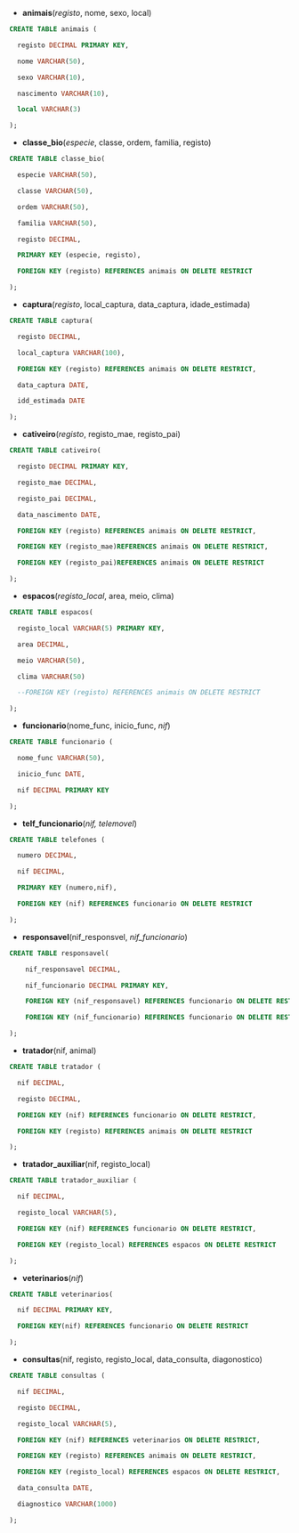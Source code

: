 - **animais**(*registo*, nome, sexo, local)
``` SQL
CREATE TABLE animais (

  registo DECIMAL PRIMARY KEY,

  nome VARCHAR(50),

  sexo VARCHAR(10),

  nascimento VARCHAR(10),

  local VARCHAR(3)

);
```
- **classe_bio**(*especie*, classe, ordem, familia, registo)
``` SQL
CREATE TABLE classe_bio(

  especie VARCHAR(50),

  classe VARCHAR(50),

  ordem VARCHAR(50),

  familia VARCHAR(50),

  registo DECIMAL,

  PRIMARY KEY (especie, registo),

  FOREIGN KEY (registo) REFERENCES animais ON DELETE RESTRICT 

);
```
- **captura**(*registo*, local_captura, data_captura, idade_estimada)
``` SQL
CREATE TABLE captura(

  registo DECIMAL,

  local_captura VARCHAR(100),

  FOREIGN KEY (registo) REFERENCES animais ON DELETE RESTRICT,

  data_captura DATE,

  idd_estimada DATE

);

```
- **cativeiro**(*registo*, registo_mae, registo_pai)
``` SQL
CREATE TABLE cativeiro(

  registo DECIMAL PRIMARY KEY,

  registo_mae DECIMAL,

  registo_pai DECIMAL,

  data_nascimento DATE,

  FOREIGN KEY (registo) REFERENCES animais ON DELETE RESTRICT,

  FOREIGN KEY (registo_mae)REFERENCES animais ON DELETE RESTRICT,

  FOREIGN KEY (registo_pai)REFERENCES animais ON DELETE RESTRICT 

);
```
- **espacos**(*registo_local*, area, meio, clima)
``` SQL
CREATE TABLE espacos(

  registo_local VARCHAR(5) PRIMARY KEY,

  area DECIMAL,

  meio VARCHAR(50),

  clima VARCHAR(50)

  --FOREIGN KEY (registo) REFERENCES animais ON DELETE RESTRICT

);
```
- **funcionario**(nome_func, inicio_func, *nif*)
``` SQL
CREATE TABLE funcionario (

  nome_func VARCHAR(50),

  inicio_func DATE,

  nif DECIMAL PRIMARY KEY

);
```
- **telf_funcionario**(*nif, telemovel*)
``` SQL
CREATE TABLE telefones (

  numero DECIMAL,

  nif DECIMAL,

  PRIMARY KEY (numero,nif),

  FOREIGN KEY (nif) REFERENCES funcionario ON DELETE RESTRICT

);
```
- **responsavel**(nif_responsvel, *nif_funcionario*)
``` SQL
CREATE TABLE responsavel(

	nif_responsavel DECIMAL,

  	nif_funcionario DECIMAL PRIMARY KEY,

  	FOREIGN KEY (nif_responsavel) REFERENCES funcionario ON DELETE RESTRICT,

  	FOREIGN KEY (nif_funcionario) REFERENCES funcionario ON DELETE RESTRICT

);
```
- **tratador**(nif, animal)
``` SQL
CREATE TABLE tratador (

  nif DECIMAL,

  registo DECIMAL,

  FOREIGN KEY (nif) REFERENCES funcionario ON DELETE RESTRICT,

  FOREIGN KEY (registo) REFERENCES animais ON DELETE RESTRICT

);
```
- **tratador_auxiliar**(nif, registo_local)
``` SQL
CREATE TABLE tratador_auxiliar (

  nif DECIMAL,

  registo_local VARCHAR(5),

  FOREIGN KEY (nif) REFERENCES funcionario ON DELETE RESTRICT,

  FOREIGN KEY (registo_local) REFERENCES espacos ON DELETE RESTRICT

);
```
- **veterinarios**(*nif*)
``` SQL
CREATE TABLE veterinarios(

  nif DECIMAL PRIMARY KEY,

  FOREIGN KEY(nif) REFERENCES funcionario ON DELETE RESTRICT

);
```
- **consultas**(nif, registo, registo_local, data_consulta, diagonostico)
``` SQL
CREATE TABLE consultas (

  nif DECIMAL,

  registo DECIMAL,

  registo_local VARCHAR(5),

  FOREIGN KEY (nif) REFERENCES veterinarios ON DELETE RESTRICT,

  FOREIGN KEY (registo) REFERENCES animais ON DELETE RESTRICT,

  FOREIGN KEY (registo_local) REFERENCES espacos ON DELETE RESTRICT,

  data_consulta DATE,

  diagnostico VARCHAR(1000)

);
```